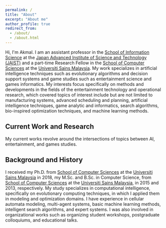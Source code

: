 ```yaml
---
permalink: /
title: "About"
excerpt: "About me"
author_profile: true
redirect_from: 
  - /about/
  - /about.html
---
```


Hi, I'm Akmal. I am an assistant professor in the [School of Information Science](https://www.jaist.ac.jp/english/areas/information-science.html) at the [Japan Advanced Institute of Science and Technology (JAIST)](https://www.jaist.ac.jp) and a part-time Research Fellow in the [School of Computer Sciences](https://cs.usm.my) at the [Universiti Sains Malaysia](https://www.usm.my). My work specializes in artificial intelligence techniques such as evolutionary algorithms and decision support systems and game studies such as entertainment science and games informatics. My interests focus specifically on methods and developments in the fields of the entertainment technology and operational research, which covered topics of interest include but are not limited to manufacturing systems, advanced scheduling and planning, artificial intelligence techniques, game analytic and informatics, search algorithms, bio-inspired optimization techniques, and machine learning methods.

Current Work and Research
------
My current works revolve around the intersections of topics between AI, entertainment, and games studies.


Background and History
------
I received my Ph.D. from [School of Computer Sciences](https://cs.usm.my) at the [Universiti Sains Malaysia](https://www.usm.my) in 2018, my M.Sc. and B.Sc. in Computer Science, from [School of Computer Sciences](https://cs.usm.my) at the [Universiti Sains Malaysia](https://www.usm.my), in 2015 and 2013, respectively. My study specializes in computational intelligence, specifically on evolutionary computing techniques, in which I applied them in modeling and optimization domains. I have experience in cellular automata modeling, multi-agent systems, basic machine learning methods, intelligent search algorithms, and expert systems. I was also involved in organizational works such as organizing student workshops, postgraduate colloquiums, and educational talks.